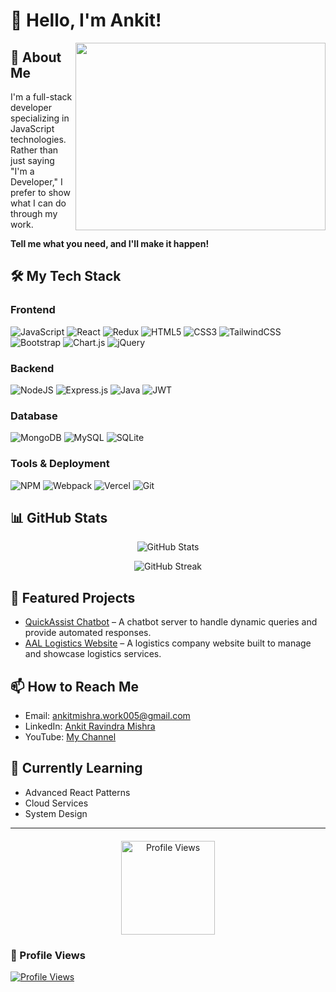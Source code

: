 # 👋 Hello, I'm Ankit! 

<img align="right" height="300" width="400" src="https://raw.githubusercontent.com/TheDudeThatCode/TheDudeThatCode/master/Assets/Developer.gif" />

## 💫 About Me
I'm a full-stack developer specializing in JavaScript technologies. Rather than just saying "I'm a Developer," I prefer to show what I can do through my work.

**Tell me what you need, and I'll make it happen!**

## 🛠️ My Tech Stack

### Frontend
![JavaScript](https://img.shields.io/badge/javascript-%23323330.svg?style=for-the-badge&logo=javascript&logoColor=%23F7DF1E)
![React](https://img.shields.io/badge/react-%2320232a.svg?style=for-the-badge&logo=react&logoColor=%2361DAFB)
![Redux](https://img.shields.io/badge/redux-%23593d88.svg?style=for-the-badge&logo=redux&logoColor=white)
![HTML5](https://img.shields.io/badge/html5-%23E34F26.svg?style=for-the-badge&logo=html5&logoColor=white)
![CSS3](https://img.shields.io/badge/css3-%231572B6.svg?style=for-the-badge&logo=css3&logoColor=white)
![TailwindCSS](https://img.shields.io/badge/tailwindcss-%2338B2AC.svg?style=for-the-badge&logo=tailwind-css&logoColor=white)
![Bootstrap](https://img.shields.io/badge/bootstrap-%23563D7C.svg?style=for-the-badge&logo=bootstrap&logoColor=white)
![Chart.js](https://img.shields.io/badge/chart.js-F5788D.svg?style=for-the-badge&logo=chart.js&logoColor=white)
![jQuery](https://img.shields.io/badge/jquery-%230769AD.svg?style=for-the-badge&logo=jquery&logoColor=white)

### Backend
![NodeJS](https://img.shields.io/badge/node.js-6DA55F?style=for-the-badge&logo=node.js&logoColor=white)
![Express.js](https://img.shields.io/badge/express.js-%23404d59.svg?style=for-the-badge&logo=express&logoColor=%2361DAFB)
![Java](https://img.shields.io/badge/java-%23ED8B00.svg?style=for-the-badge&logo=java&logoColor=white)
![JWT](https://img.shields.io/badge/JWT-black?style=for-the-badge&logo=JSON%20web%20tokens)

### Database
![MongoDB](https://img.shields.io/badge/MongoDB-%234ea94b.svg?style=for-the-badge&logo=mongodb&logoColor=white)
![MySQL](https://img.shields.io/badge/mysql-%2300f.svg?style=for-the-badge&logo=mysql&logoColor=white)
![SQLite](https://img.shields.io/badge/sqlite-%2307405e.svg?style=for-the-badge&logo=sqlite&logoColor=white)

### Tools & Deployment
![NPM](https://img.shields.io/badge/NPM-%23000000.svg?style=for-the-badge&logo=npm&logoColor=white)
![Webpack](https://img.shields.io/badge/webpack-%238DD6F9.svg?style=for-the-badge&logo=webpack&logoColor=black)
![Vercel](https://img.shields.io/badge/vercel-%23000000.svg?style=for-the-badge&logo=vercel&logoColor=white)
![Git](https://img.shields.io/badge/git-%23F05033.svg?style=for-the-badge&logo=git&logoColor=white)

## 📊 GitHub Stats
<p align="center">
  <img src="https://github-readme-stats.vercel.app/api?username=ankit00010&theme=radical&hide_border=false&include_all_commits=false&count_private=false" alt="GitHub Stats" />
</p>
<p align="center">
  <img src="https://github-readme-streak-stats.herokuapp.com/?user=ankit00010&theme=radical&hide_border=false" alt="GitHub Streak" />
</p>

## 🚀 Featured Projects
<!-- You can add your top projects here -->
- [QuickAssist Chatbot](https://github.com/ankit00010/QuickAssist-Chatbot-Server) – A chatbot server to handle dynamic queries and provide automated responses.  
- [AAL Logistics Website](https://github.com/ankit00010/AAL-Logisitcs-Website) – A logistics company website built to manage and showcase logistics services.


## 📫 How to Reach Me
- Email: [ankitmishra.work005@gmail.com](mailto:ankitmishra.work005@gmail.com)
- LinkedIn: [Ankit Ravindra Mishra](https://linkedin.com/in/ankit-ravindra-mishra-19050121a/)
- YouTube: [My Channel](https://www.youtube.com/watch?v=5ijHB7JALrs&list=PLFtWhjbsuiVxU91FdglaOToy1VDobJ97N&pp=gAQBiAQB/)

## 🌱 Currently Learning
<!-- You can add what you're currently focused on -->
- Advanced React Patterns
- Cloud Services
- System Design

---
<p align="center">
<div style="text-align: center; margin-top: 20px;">
  <img 
    src="https://visitcount.itsvg.in/api?id=ankit00010&icon=1&color=12" 
    alt="Profile Views"
    style="width: 150px; height: auto;"
  />
</div>
</p>

### 👀 Profile Views
[![Profile Views](https://visitcount.itsvg.in/api?id=ankit00010&icon=1&color=12)](https://github.com/ankit00010)

